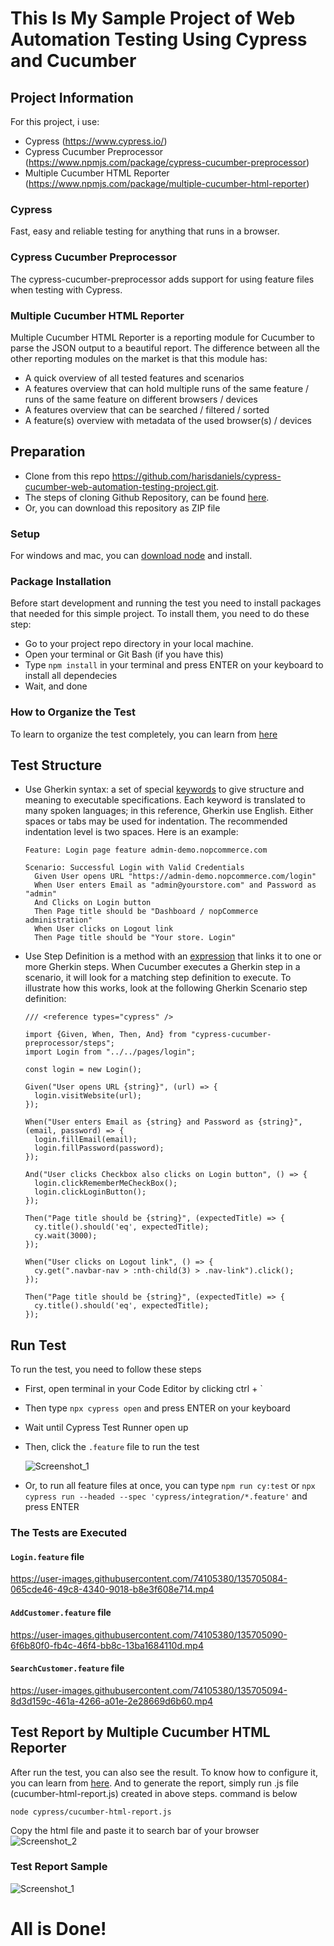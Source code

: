 # This Is My Sample Project of Web Automation Testing Using Cypress and Cucumber

## Project Information
For this project, i use:
- Cypress (https://www.cypress.io/)
- Cypress Cucumber Preprocessor (https://www.npmjs.com/package/cypress-cucumber-preprocessor)
- Multiple Cucumber HTML Reporter (https://www.npmjs.com/package/multiple-cucumber-html-reporter)

### Cypress
Fast, easy and reliable testing for anything that runs in a browser.

### Cypress Cucumber Preprocessor
The cypress-cucumber-preprocessor adds support for using feature files when testing with Cypress.

### Multiple Cucumber HTML Reporter
Multiple Cucumber HTML Reporter is a reporting module for Cucumber to parse the JSON output to a beautiful report. 
The difference between all the other reporting modules on the market is that this module has:
- A quick overview of all tested features and scenarios
- A features overview that can hold multiple runs of the same feature / runs of the same feature on different browsers / devices
- A features overview that can be searched / filtered / sorted
- A feature(s) overview with metadata of the used browser(s) / devices

## Preparation
- Clone from this repo https://github.com/harisdaniels/cypress-cucumber-web-automation-testing-project.git. 
- The steps of cloning Github Repository, can be found [here](https://docs.github.com/en/github/creating-cloning-and-archiving-repositories/cloning-a-repository-from-github/cloning-a-repository).
- Or, you can download this repository as ZIP file

### Setup
For windows and mac, you can [download node](https://nodejs.org/en/) and install.

### Package Installation
Before start development and running the test you need to install packages that needed for this simple project. To install them, you need to do these step:

- Go to your project repo directory in your local machine.
- Open your terminal or Git Bash (if you have this)
- Type `npm install` in your terminal and press ENTER on your keyboard to install all dependecies
- Wait, and done

### How to Organize the Test
To learn to organize the test completely, you can learn from [here](https://www.npmjs.com/package/cypress-cucumber-preprocessor)

## Test Structure
- Use Gherkin syntax: a set of special [keywords](https://cucumber.io/docs/gherkin/reference/#keywords) to give structure and meaning to executable specifications.
  Each keyword is translated to many spoken languages; in this reference, Gherkin use English.
  Either spaces or tabs may be used for indentation. The recommended indentation level is two spaces. Here is an example:
  
  ```
  Feature: Login page feature admin-demo.nopcommerce.com

  Scenario: Successful Login with Valid Credentials
    Given User opens URL "https://admin-demo.nopcommerce.com/login"
    When User enters Email as "admin@yourstore.com" and Password as "admin"
    And Clicks on Login button
    Then Page title should be "Dashboard / nopCommerce administration"
    When User clicks on Logout link
    Then Page title should be "Your store. Login"
  ```


- Use Step Definition is a method with an [expression](https://cucumber.io/docs/cucumber/step-definitions/#expressions) that links it to one or more Gherkin steps. 
  When Cucumber executes a Gherkin step in a scenario, it will look for a matching step definition to execute.
  To illustrate how this works, look at the following Gherkin Scenario step definition:
  
  ```
  /// <reference types="cypress" />

  import {Given, When, Then, And} from "cypress-cucumber-preprocessor/steps";
  import Login from "../../pages/login";

  const login = new Login();

  Given("User opens URL {string}", (url) => {
    login.visitWebsite(url);
  });

  When("User enters Email as {string} and Password as {string}", (email, password) => {
    login.fillEmail(email);
    login.fillPassword(password);
  });

  And("User clicks Checkbox also clicks on Login button", () => {
    login.clickRememberMeCheckBox();
    login.clickLoginButton();
  });

  Then("Page title should be {string}", (expectedTitle) => {
    cy.title().should('eq', expectedTitle);
    cy.wait(3000);
  });

  When("User clicks on Logout link", () => {
    cy.get(".navbar-nav > :nth-child(3) > .nav-link").click();
  });

  Then("Page title should be {string}", (expectedTitle) => {
    cy.title().should('eq', expectedTitle);
  });
  ```

## Run Test
To run the test, you need to follow these steps
- First, open terminal in your Code Editor by clicking ctrl + `
- Then type `npx cypress open` and press ENTER on your keyboard
  
- Wait until Cypress Test Runner open up
- Then, click the `.feature` file to run the test
  
  ![Screenshot_1](https://user-images.githubusercontent.com/74105380/135406692-d39f743b-4e3b-413f-8d59-0e9ce6b1dc48.jpg)
- Or, to run all feature files at once, you can type `npm run cy:test` or `npx cypress run --headed --spec 'cypress/integration/*.feature'` and press ENTER

### The Tests are Executed  

#### `Login.feature` file
https://user-images.githubusercontent.com/74105380/135705084-065cde46-49c8-4340-9018-b8e3f608e714.mp4

#### `AddCustomer.feature` file
https://user-images.githubusercontent.com/74105380/135705090-6f6b80f0-fb4c-46f4-bb8c-13ba1684110d.mp4

#### `SearchCustomer.feature` file
https://user-images.githubusercontent.com/74105380/135705094-8d3d159c-461a-4266-a01e-2e28669d6b60.mp4


## Test Report by Multiple Cucumber HTML Reporter
After run the test, you can also see the result. 
To know how to configure it, you can learn from [here](https://kailash-pathak.medium.com/generate-cucumber-html-report-in-cypress-3691d596ef19).
And to generate the report, simply run .js file (cucumber-html-report.js) created in above steps. command is below

`node cypress/cucumber-html-report.js`

Copy the html file and paste it to search bar of your browser
![Screenshot_2](https://user-images.githubusercontent.com/74105380/135413699-92df061b-dc7d-4a3c-81de-ca2d0c0ed720.jpg)

### Test Report Sample
![Screenshot_1](https://user-images.githubusercontent.com/74105380/135705219-dc9cdfe9-3ab0-477f-9871-2042255b9c09.jpg)
  
# All is Done!

